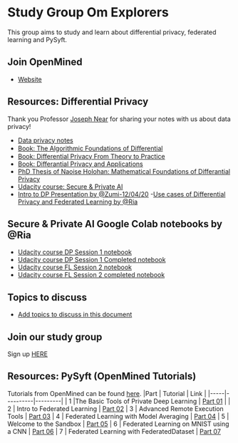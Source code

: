 # Study Group Om Explorers
This group aims to study and learn about differential privacy, federated learning and PySyft.

## Join OpenMined
* [Website](https://www.openmined.org/)

## Resources: Differential Privacy 
Thank you Professor [Joseph Near](https://github.com/jnear) for sharing your notes with us about data privacy! 
- [Data privacy notes](https://github.com/jnear/cs295-data-privacy/tree/master/notes)
- [Book: The Algorithmic Foundations of Diﬀerential](https://github.com/ZumrutMuftuoglu/OM-Study-Group/blob/master/privacybook.pdf)
- [Book: Differential Privacy From Theory to Practice](https://github.com/ZumrutMuftuoglu/OM-Study-Group/blob/master/Differential%20Privacy%20from%20Theory%20to%20Pratice.pdf)
- [Book: Differantial Privacy and Applications](https://github.com/ZumrutMuftuoglu/OM-Study-Group/blob/master/DP%20And%20Applications.pdf)
- [PhD Thesis of Naoise Holohan: Mathematical Foundations of Differantial Privacy](https://github.com/ZumrutMuftuoglu/OM-Study-Group/blob/master/Mathematical%20Foundations%20of%20DP.pdf)
- [Udacity course: Secure & Private AI](https://www.udacity.com/course/secure-and-private-ai--ud185)
- [Intro to DP Presentation by @Zumi-12/04/20](https://github.com/ZumrutMuftuoglu/OM-Study-Group/blob/master/OM_Differential%20Privacy_intro_presentation.pdf)
-[Use cases of Differential Privacy and Federated Learning by @Ria](https://docs.google.com/presentation/d/15Mzb0mGKrBSDULTuha-TXHp-rdHppLi8MQGTuiwfKlU/edit?usp=sharing)

## Secure & Private AI Google Colab notebooks by @Ria
- [Udacity course DP Session 1 notebook](https://colab.research.google.com/drive/14RcH3BjdzVj7Y8YNsXkY97mRZLkyXUgv)
- [Udacity course DP Session 1 Completed notebook](https://colab.research.google.com/drive/1dmoz1iv5MhY4d1LIgxqE-THzm_CfBxMl)
- [Udacity course FL Session 2 notebook](https://colab.research.google.com/drive/1is55otRFTfSI7Kg-haZ3IJGew2SjrkP6)
- [Udacity course FL Session 2 completed notebook](https://colab.research.google.com/drive/1SMPdbG6-uuAPf9yoc3cq9E0JyH2H3IUg)

## Topics to discuss
- [Add topics to discuss in this document](https://docs.google.com/document/d/1W9LGurrVzNxkqCydo9jgXOsaAWC85_1JLy0n5Td1hhE/edit?usp=sharing)

## Join our study group
Sign up [HERE](https://docs.google.com/forms/d/e/1FAIpQLSfD81R5jwgir5_dfTC4DdIoY2fS7mexKi_T-qt9CZZhz26QpQ/viewform?usp=sf_link)

## Resources: PySyft (OpenMined Tutorials)
Tutorials from OpenMined can be found [here](https://github.com/OpenMined/PySyft/tree/master/examples/tutorials).
|Part | Tutorial | Link |
|-----|----------|---------|
| 1   |The Basic Tools of Private Deep Learning | [Part 01](https://github.com/OpenMined/PySyft/blob/master/examples/tutorials/Part%2001%20-%20The%20Basic%20Tools%20of%20Private%20Deep%20Learning.ipynb) |
| 2 | Intro to Federated Learning | [Part 02](https://github.com/OpenMined/PySyft/blob/master/examples/tutorials/Part%2002%20-%20Intro%20to%20Federated%20Learning.ipynb)
| 3 | Advanced Remote Execution Tools | [Part 03](https://github.com/OpenMined/PySyft/blob/master/examples/tutorials/Part%2003%20-%20Advanced%20Remote%20Execution%20Tools.ipynb)
| 4 | Federated Learning with Model Averaging | [Part 04](https://github.com/OpenMined/PySyft/blob/master/examples/tutorials/Part%2004%20-%20Federated%20Learning%20via%20Trusted%20Aggregator.ipynb)
| 5 | Welcome to the Sandbox | [Part 05](https://github.com/OpenMined/PySyft/blob/master/examples/tutorials/Part%2005%20-%20Welcome%20to%20the%20Sandbox.ipynb)
| 6 | Federated Learning on MNIST using a CNN | [Part 06](https://github.com/OpenMined/PySyft/blob/master/examples/tutorials/Part%2006%20-%20Federated%20Learning%20on%20MNIST%20using%20a%20CNN.ipynb)
| 7 | Federated Learning with FederatedDataset | [Part 07](https://github.com/OpenMined/PySyft/blob/master/examples/tutorials/Part%2007%20-%20Federated%20Learning%20with%20Federated%20Dataset.ipynb)

